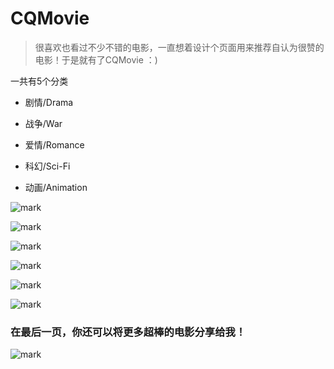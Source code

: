 # CQMovie

> 很喜欢也看过不少不错的电影，一直想着设计个页面用来推荐自认为很赞的电影！于是就有了CQMovie  ：)

一共有5个分类

- 剧情/Drama

- 战争/War

- 爱情/Romance

- 科幻/Sci-Fi

- 动画/Animation

![mark](http://owq0w2j6m.bkt.clouddn.com/blog/171023/KG2G0Gldc3.png?imageslim)

![mark](http://owq0w2j6m.bkt.clouddn.com/blog/171023/LDligcdik7.png?imageslim)

![mark](http://static.simmzl.cn/blog/180105/CKJ79c9dAg.png?imageslim)

![mark](http://owq0w2j6m.bkt.clouddn.com/blog/171023/EF33e8Ebj7.png?imageslim)

![mark](http://owq0w2j6m.bkt.clouddn.com/blog/171023/23f9543EiH.png?imageslim)

![mark](http://owq0w2j6m.bkt.clouddn.com/blog/171023/gElDlGIK9A.png?imageslim)


### 在最后一页，你还可以将更多超棒的电影分享给我！

![mark](http://owq0w2j6m.bkt.clouddn.com/blog/171023/e3hCH2bc22.png?imageslim)
